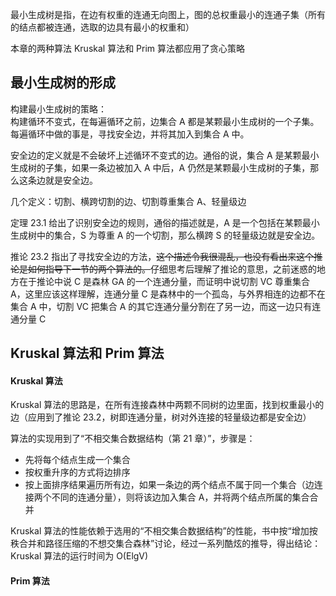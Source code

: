 最小生成树是指，在边有权重的连通无向图上，图的总权重最小的连通子集（所有的结点都被连通，选取的边具有最小的权重和）  

本章的两种算法 Kruskal 算法和 Prim 算法都应用了贪心策略  

## 最小生成树的形成

构建最小生成树的策略：  
构建循环不变式，在每遍循环之前，边集合 A 都是某颗最小生成树的一个子集。每遍循环中做的事是，寻找安全边，并将其加入到集合 A 中。  

安全边的定义就是不会破坏上述循环不变式的边。通俗的说，集合 A 是某颗最小生成树的子集，如果一条边被加入 A 中后，A 仍然是某颗最小生成树的子集，那么这条边就是安全边。  

几个定义：切割、横跨切割的边、切割尊重集合 A、轻量级边  

定理 23.1 给出了识别安全边的规则，通俗的描述就是，A 是一个包括在某颗最小生成树中的集合，S 为尊重 A 的一个切割，那么横跨 S 的轻量级边就是安全边。  

推论 23.2 指出了寻找安全边的方法，~~这个描述令我很混乱，也没有看出来这个推论是如何指导下一节的两个算法的。~~仔细思考后理解了推论的意思，之前迷惑的地方在于推论中说 C 是森林 GA 的一个连通分量，而证明中说切割 VC 尊重集合 A，这里应该这样理解，连通分量 C 是森林中的一个孤岛，与外界相连的边都不在集合 A 中，切割 VC 把集合 A 的其它连通分量分割在了另一边，而这一边只有连通分量 C    

## Kruskal 算法和 Prim 算法

#### Kruskal 算法

Kruskal 算法的思路是，在所有连接森林中两颗不同树的边里面，找到权重最小的边（应用到了推论 23.2，树即连通分量，树对外连接的轻量级边都是安全边）  

算法的实现用到了“不相交集合数据结构（第 21 章）”，步骤是：
* 先将每个结点生成一个集合  
* 按权重升序的方式将边排序  
* 按上面排序结果遍历所有边，如果一条边的两个结点不属于同一个集合（边连接两个不同的连通分量），则将该边加入集合 A，并将两个结点所属的集合合并  

Kruskal 算法的性能依赖于选用的“不相交集合数据结构”的性能，书中按“增加按秩合并和路径压缩的不想交集合森林”讨论，经过一系列酷炫的推导，得出结论：Kruskal 算法的运行时间为 O(ElgV)  

#### Prim 算法











  